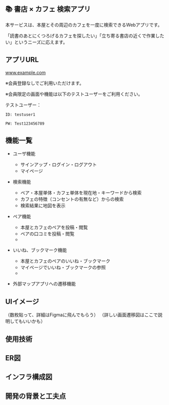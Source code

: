 ## 📚 書店 × カフェ 検索アプリ

本サービスは、本屋とその周辺のカフェを一度に検索できるWebアプリです。  

「読書のあとにくつろげるカフェを探したい」「立ち寄る書店の近くで作業したい」というニーズに応えます。

## アプリURL
www.example.com

※会員登録なしでご利用いただけます。

※会員限定の画面や機能は以下のテストユーザーをご利用ください。

テストユーザー：

 `ID: testuser1`
 
 `PW: Test123456789`
  

## 機能一覧
- ユーザ機能
  - サインアップ・ログイン・ログアウト
  - マイページ
    
- 検索機能
  - ペア・本屋単体・カフェ単体を現在地・キーワードから検索
  - カフェの特徴（コンセントの有無など）からの検索
  - 検索結果に地図を表示
   
- ペア機能
  - 本屋とカフェのペアを投稿・閲覧
  - ペアの口コミを投稿・閲覧
  - 
- いいね、ブックマーク機能
  - 本屋とカフェのペアのいいね・ブックマーク
  - マイページでいいね・ブックマークの参照
  - 
- 外部マップアプリへの遷移機能


## UIイメージ
  （数枚貼って、詳細はFigmaに飛んでもらう）
  （詳しい画面遷移図はここで説明してもいいかも）
## 使用技術

## ER図
## インフラ構成図
## 開発の背景と工夫点

